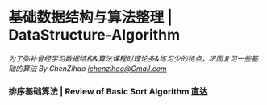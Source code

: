 # 基础数据结构与算法整理 | DataStructure-Algorithm
*为了弥补曾经学习数据结构&算法课程时理论多&练习少的特点，巩固复习一些基础的算法 By ChenZihao ichenzihao@Gmail.com*
### 排序基础算法 | Review of Basic Sort Algorithm <a href="https://github.com/czhiemma/DataStructure-Algorithm/tree/master/%E6%8E%92%E5%BA%8F%E5%9F%BA%E7%A1%80%E7%AE%97%E6%B3%95">直达</a>
